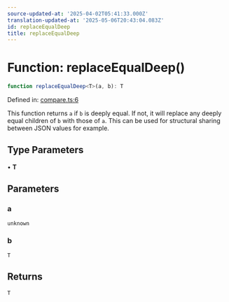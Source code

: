 ```yaml
---
source-updated-at: '2025-04-02T05:41:33.000Z'
translation-updated-at: '2025-05-06T20:43:04.083Z'
id: replaceEqualDeep
title: replaceEqualDeep
---
```


<!-- DO NOT EDIT: this page is autogenerated from the type comments -->

# Function: replaceEqualDeep()

```ts
function replaceEqualDeep<T>(a, b): T
```

Defined in: [compare.ts:6](https://github.com/TanStack/pacer/blob/main/packages/pacer/src/compare.ts#L6)

This function returns `a` if `b` is deeply equal.
If not, it will replace any deeply equal children of `b` with those of `a`.
This can be used for structural sharing between JSON values for example.

## Type Parameters

• **T**

## Parameters

### a

`unknown`

### b

`T`

## Returns

`T`
